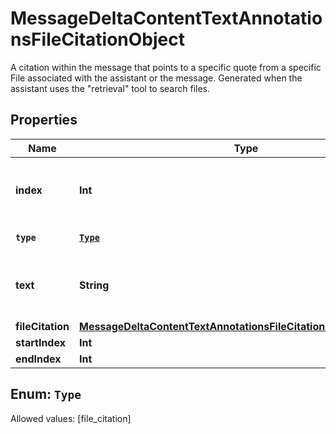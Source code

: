 

# MessageDeltaContentTextAnnotationsFileCitationObject

A citation within the message that points to a specific quote from a specific File associated with the assistant or the message. Generated when the assistant uses the \"retrieval\" tool to search files.

## Properties

Name | Type | Description | Notes
------------ | ------------- | ------------- | -------------
**index** | **Int** | The index of the annotation in the text content part. | 
**`type`** | [**`Type`**](#`Type`) | Always &#x60;file_citation&#x60;. | 
**text** | **String** | The text in the message content that needs to be replaced. |  [optional]
**fileCitation** | [**MessageDeltaContentTextAnnotationsFileCitationObjectFileCitation**](MessageDeltaContentTextAnnotationsFileCitationObjectFileCitation.md) |  |  [optional]
**startIndex** | **Int** |  |  [optional]
**endIndex** | **Int** |  |  [optional]


## Enum: `Type`
Allowed values: [file_citation]




